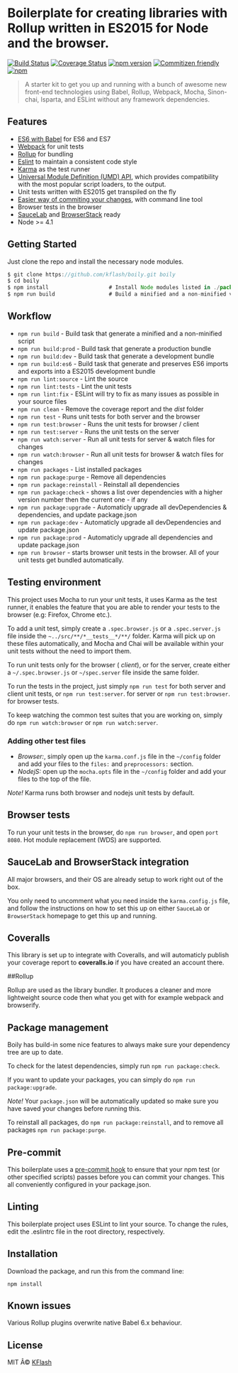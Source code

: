 # Boilerplate for creating libraries with Rollup written in ES2015 for Node and the browser.

[![Build Status](https://travis-ci.org/Kflash/boily.svg?branch=master)](https://travis-ci.org/Kflash/boily)
[![Coverage Status](https://coveralls.io/repos/Kflash/boily/badge.svg?branch=master&service=github)](https://coveralls.io/github/Kflash/boily?branch=master)
[![npm version](https://badge.fury.io/js/boily.svg)](https://badge.fury.io/js/boily)
[![Commitizen friendly](https://img.shields.io/badge/commitizen-friendly-brightgreen.svg)](http://commitizen.github.io/cz-cli/)
[![npm](https://img.shields.io/npm/l/express.svg?style=flat-square)](https://github.com/kflash/boily/master/LICENSE.md)

> A starter kit to get you up and running with a bunch of awesome new front-end technologies using Babel, Rollup, Webpack, Mocha, Sinon-chai, Isparta, and ESLint without any framework dependencies.

## Features

* [ES6 with Babel](http://babeljs.io/) for ES6 and ES7
* [Webpack](https://webpack.github.io/) for unit tests
* [Rollup](http://rollupjs.org/) for bundling
* [Eslint](http://eslint.org/) to maintain a consistent code style
* [Karma](http://karma-runner.github.io/0.13/index.html) as the test runner
* [Universal Module Definition (UMD) API](https://github.com/umdjs/umd), which provides compatibility with the most popular script loaders, to the output.
* Unit tests written with ES2015 get transpiled on the fly
* [Easier way of commiting your changes](https://github.com/commitizen/cz-cli), with command line tool
* Browser tests in the browser
* [SauceLab](https://saucelabs.com/) and [BrowserStack](https://www.browserstack.com/) ready
* Node >= 4.1

## Getting Started

Just clone the repo and install the necessary node modules.

```js
$ git clone https://github.com/kflash/boily.git boily
$ cd boily
$ npm install                   # Install Node modules listed in ./package.json
$ npm run build                 # Build a minified and a non-minified version of the library
```
## Workflow

* `npm run build` - Build task that generate a minified and a non-minified script
* `npm run build:prod` - Build task that generate a production bundle
* `npm run build:dev` - Build task that generate a development bundle
* `npm run build:es6` - Build task that generate and preserves ES6 imports and exports into a ES2015 development bundle
* `npm run lint:source` - Lint the source
* `npm run lint:tests` - Lint the unit tests
* `npm run lint:fix` - ESLint will try to fix as many issues as possible in your source files
* `npm run clean` - Remove the coverage report and the *dist* folder
* `npm run test` - Runs unit tests for both server and the browser
* `npm run test:browser` - Runs the unit tests for browser / client
* `npm run test:server` - Runs the unit tests on the server
* `npm run watch:server` - Run all unit tests for server & watch files for changes
* `npm run watch:browser` - Run all unit tests for browser & watch files for changes
* `npm run packages` - List installed packages
* `npm run package:purge` - Remove all dependencies
* `npm run package:reinstall` - Reinstall all dependencies
* `npm run package:check` - shows a list over dependencies with a higher version number then the current one - if any 
* `npm run package:upgrade` - Automaticly upgrade all devDependencies & dependencies, and update package.json
* `npm run package:dev` - Automaticly upgrade all devDependencies and update package.json
* `npm run package:prod` - Automaticly upgrade all dependencies and update package.json
* `npm run browser` - starts browser unit tests in the browser. All of your unit tests get bundled automatically.

## Testing environment

This project uses Mocha to run your unit tests, it uses Karma as the test runner, it enables the feature that you are able to render your tests to the browser (e.g: Firefox, Chrome etc.).

To add a unit test, simply create a `.spec.browser.js` or a `.spec.server.js` file inside the `~../src/**/*__tests__*/**/` folder. Karma will pick up on these files automatically, and Mocha and Chai will be available within your unit tests without the need to import them.

To run unit tests only for the browser ( *client*), or for the server, create either a `~/.spec.browser.js` or `~/spec.server` file inside the same folder.

To run the tests in the project, just simply `npm run test` for both server and client unit tests, or `npm run test:server`. for server or `npm run test:browser`. for browser tests.

To keep watching the common test suites that you are working on, simply do `npm run watch:browser` or `npm run watch:server`.

### Adding other test files

- *Browser:*, simply open up the `karma.conf.js` file in the  `~/config` folder and add your files to the `files:` and `preprocessors:` section.
- *NodejS:* open up the `mocha.opts` file in the  `~/config` folder and add your files to the top of the file.

*Note!* Karma runs both browser and nodejs unit tests by default. 

## Browser tests
 
To run your unit tests in the browser, do `npm run browser`, and open `port 8080`. Hot module replacement (WDS) are supported.

## SauceLab and BrowserStack integration

All major browsers, and their OS are already setup to work right out of the box.

You only need to uncomment what you need inside the `karma.config.js` file, and follow the instructions on how to set this up on either `SauceLab` or `BrowserStack` homepage to get this up and running.

## Coveralls

This library is set up to integrate with Coveralls, and will automaticly publish your coverage report to **coveralls.io** if you have created an account there.

##Rollup 

Rollup are used as the library bundler. It produces a cleaner and more lightweight source code then what you get with for example webpack and browserify.

## Package management

Boily has build-in some nice features to always make sure your dependency tree are up to date. 

To check for the latest dependencies, simply run `npm run package:check`. 

If you want to update your packages, you can simply do `npm run package:upgrade`.

*Note!* Your `package.json` will be automatically updated so make sure you have saved your changes before running this.

To reinstall all packages, do `npm run package:reinstall`, and to remove all packages  `npm run package:purge`.

## Pre-commit

This boilerplate uses a [pre-commit hook](https://www.npmjs.com/package/pre-commit) to ensure that your npm test (or other specified scripts) passes before you can commit your changes. This all conveniently configured in your package.json.

## Linting

This boilerplate project uses ESLint to lint your source. To change the rules, edit the .eslintrc file in the root directory, respectively.

## Installation

Download the package, and run this from the command line:

```
npm install 
```


## Known issues

Various Rollup plugins overwrite native Babel 6.x behaviour.

## License
MIT Â© [KFlash](https://github.com/kflash)
